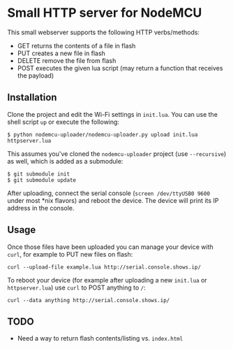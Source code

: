 # Small HTTP server for NodeMCU
This small webserver supports the following HTTP verbs/methods:
* GET returns the contents of a file in flash
* PUT creates a new file in flash
* DELETE remove the file from flash
* POST executes the given lua script (may return a function that receives the payload)

## Installation
Clone the project and edit the Wi-Fi settings in `init.lua`. You can use the shell script `up` or execute the following:
```
$ python nodemcu-uploader/nodemcu-uploader.py upload init.lua httpserver.lua
```
This assumes you've cloned the `nodemcu-uploader` project (use `--recursive`) as well, which is added as a submodule:
```
$ git submodule init
$ git submodule update
```
After uploading, connect the serial console (`screen /dev/ttyUSB0 9600` under most *nix flavors) and reboot the device. The device will print its IP address in the console.

## Usage
Once those files have been uploaded you can manage your device with `curl`, for example to PUT new files on flash:
```
curl --upload-file example.lua http://serial.console.shows.ip/
```

To reboot your device (for example after uploading a new `init.lua` or `httpserver.lua`) use `curl` to POST anything to `/`:
```
curl --data anything http://serial.console.shows.ip/
```

## TODO
* Need a way to return flash contents/listing vs. `index.html`

